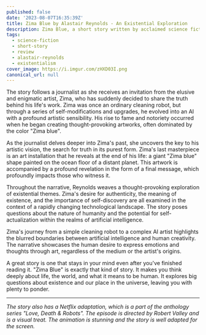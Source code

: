 ```yaml
---
published: false
date: '2023-08-07T16:35:39Z'
title: Zima Blue by Alastair Reynolds - An Existential Exploration
description: Zima Blue, a short story written by acclaimed science fiction author Alastair Reynolds
tags: 
  - science-fiction
  - short-story
  - review
  - alastair-reynolds
  - existentialism
cover_image: https://i.imgur.com/zHXD03I.png
canonical_url: null
---
```


The story follows a journalist as she receives an invitation from the elusive and enigmatic artist, Zima, who has suddenly decided to share the truth behind his life's work. Zima was once an ordinary cleaning robot, but through a series of self-modifications and upgrades, he evolved into an AI with a profound artistic sensibility. His rise to fame and notoriety occurred when he began creating thought-provoking artworks, often dominated by the color "Zima blue".

As the journalist delves deeper into Zima's past, she uncovers the key to his artistic vision, the search for truth in its purest form. Zima's last masterpiece is an art installation that he reveals at the end of his life: a giant "Zima blue" shape painted on the ocean floor of a distant planet. This artwork is accompanied by a profound revelation in the form of a final message, which profoundly impacts those who witness it.

Throughout the narrative, Reynolds weaves a thought-provoking exploration of existential themes. Zima's desire for authenticity, the meaning of existence, and the importance of self-discovery are all examined in the context of a rapidly changing technological landscape. The story poses questions about the nature of humanity and the potential for self-actualization within the realms of artificial intelligence.

Zima's journey from a simple cleaning robot to a complex AI artist highlights the blurred boundaries between artificial intelligence and human creativity. The narrative showcases the human desire to express emotions and thoughts through art, regardless of the medium or the artist's origins.

A great story is one that stays in your mind even after you've finished reading it. "Zima Blue" is exactly that kind of story. It makes you think deeply about life, the world, and what it means to be human. It explores big questions about existence and our place in the universe, leaving you with plenty to ponder.

---

_The story also has a Netflix adaptation, which is a part of the anthology series "Love, Death & Robots". The episode is directed by Robert Valley and is a visual treat. The animation is stunning and the story is well adapted for the screen._
